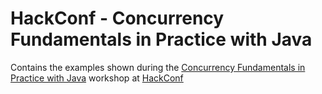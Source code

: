 # HackConf - Concurrency Fundamentals in Practice with Java
Contains the examples shown during the [Concurrency Fundamentals in Practice with Java](https://hackconf.bg/news/hackconf-2021-online-edition-workshops-announcement/#concurrency-fundamentals-java) workshop at [HackConf](https://hackconf.bg/)
